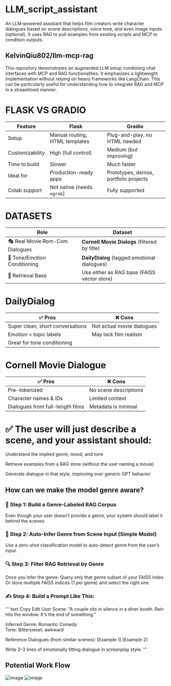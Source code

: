# LLM_script_assistant
 An LLM-powered assistant that helps film creators write character dialogues based on scene descriptions, voice tone, and even image inputs (optional). It uses RAG to pull examples from existing scripts and MCP to condition outputs.

## KelvinQiu802/llm-mcp-rag
This repository demonstrates an augmented LLM setup combining chat interfaces with MCP and RAG functionalities. It emphasizes a lightweight implementation without relying on heavy frameworks like LangChain. This can be particularly useful for understanding how to integrate RAG and MCP in a streamlined manner.

# FLASK VS GRADIO

| Feature         | **Flask**                      | **Gradio**                            |
| --------------- | ------------------------------ | ------------------------------------- |
| Setup           | Manual routing, HTML templates | Plug-and-play, no HTML needed         |
| Customizability | High (full control)            | Medium (but improving)                |
| Time to build   | Slower                         | Much faster                           |
| Ideal for       | Production-ready apps          | Prototypes, demos, portfolio projects |
| Colab support   | Not native (needs `ngrok`)     | Fully supported                       |

# DATASETS

| Role                            | Dataset                                       |
| ------------------------------- | --------------------------------------------- |
| 🎭 Real Movie Rom-Com Dialogues | **Cornell Movie Dialogs** (filtered by title) |
| 🎯 Tone/Emotion Conditioning    | **DailyDialog** (tagged emotional dialogues)  |
| 🧠 Retrieval Base               | Use either as RAG base (FAISS vector store)   |

# DailyDialog

| ✅ Pros                           | ❌ Cons                     |
| -------------------------------- | -------------------------- |
| Super clean, short conversations | Not actual movie dialogues |
| Emotion + topic labels           | May lack film realism      |
| Great for tone conditioning      |                            |

# Cornell Movie Dialogue

| ✅ Pros                           | ❌ Cons                |
| -------------------------------- | --------------------- |
| Pre-tokenized                    | No scene descriptions |
| Character names & IDs            | Limited context       |
| Dialogues from full-length films | Metadata is minimal   |

# ✅ The user will just describe a scene, and your assistant should:

Understand the implied genre, mood, and tone

Retrieve examples from a RAG store (without the user naming a movie)

Generate dialogue in that style, improving over generic GPT behavior

## How can we make the model genre aware?

### 🧩 Step 1: Build a Genre-Labeled RAG Corpus
Even though your user doesn’t provide a genre, your system should label it behind the scenes:

### 🧠 Step 2: Auto-Infer Genre from Scene Input (Simple Model)
Use a zero-shot classification model to auto-detect genre from the user’s input.

### 🔍 Step 3: Filter RAG Retrieval by Genre
Once you infer the genre:
Query only that genre subset of your FAISS index
Or store multiple FAISS indices (1 per genre) and select the right one

### ✍️ Step 4: Build a Prompt Like This:
''' text
Copy
Edit
User Scene: "A couple sits in silence in a diner booth. Rain hits the window. It's the end of something."

Inferred Genre: Romantic Comedy  
Tone: Bittersweet, awkward

Reference Dialogues (from similar scenes):
[Example 1]
[Example 2]

Write 2–3 lines of emotionally fitting dialogue in screenplay style.  '''


## Potential Work Flow
![image](https://github.com/user-attachments/assets/eb721809-b975-446b-bd1b-69aa6fd11a2d)
![image](https://github.com/user-attachments/assets/9499d7bd-3319-4004-8679-4b6e201c41e7)



